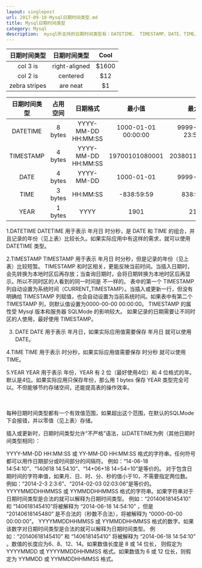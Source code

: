 ```yaml
---
layout: singlepost
url: 2017-09-18-Mysql日期时间类型.md
title: Mysql日期时间类型
category: Mysql
description:  mysql所支持的日期时间类型有：DATETIME、 TIMESTAMP、DATE、TIME、YEAR。
---
```



| 日期时间类型        | 日期时间类型           | Cool  |
| :-------------: |:-------------:| :-------------:|
| col 3 is      | right-aligned | $1600 |
| col 2 is      | centered      |   $12 |
| zebra stripes | are neat      |    $1 |



| 日期时间类型 | 占用空间	|  日期格式   |	最小值 |	最大值 |	零值表示 |
| :------: | :------: |  :------:  | :------: | :------: | :------: |
| DATETIME	 |  8 bytes	| YYYY-MM-DD HH:MM:SS | 1000-01-01 00:00:00 | 9999-12-31 23:59:59 | 0000-00-00 00:00:00 |
| TIMESTAMP	 |  4 bytes	| YYYY-MM-DD HH:MM:SS |	19700101080001 | 20380119111407 | 00000000000000 |
| DATE	     |  4 bytes | YYYY-MM-DD |	1000-01-01 | 9999-12-31 | 0000-00-00 |
| TIME	     |  3 bytes | HH:MM:SS	 | -838:59:59	| 838:59:59 | 00:00:00 |
| YEAR	     |  1 bytes | YYYY	     | 1901 | 2155 | 0000 |


1.DATETIME
  DATETIME 用于表示 年月日 时分秒，是 DATE 和 TIME 的组合，并且记录的年份（见上表）比较长久。如果实际应用中有这样的需求，就可以使用 DATETIME 类型。
  <br>

2.TIMESTAMP
  TIMESTAMP 用于表示 年月日 时分秒，但是记录的年份（见上表）比较短暂。
  TIMESTAMP 和时区相关，更能反映当前时间。当插入日期时，会先转换为本地时区后再存放；当查询日期时，会将日期转换为本地时区后再显示。所以不同时区的人看到的同一时间是  不一样的。
  表中的第一个 TIMESTAMP 列自动设置为系统时间（CURRENT_TIMESTAMP）。当插入或更新一行，但没有明确给 TIMESTAMP 列赋值，也会自动设置为当前系统时间。如果表中有第二个 TIMESTAMP 列，则默认值设置为0000-00-00 00:00:00。
  TIMESTAMP 的属性受 Mysql 版本和服务器 SQLMode 的影响较大。
  如果记录的日期需要让不同时区的人使用，最好使用 TIMESTAMP。
  <br>
  
3. DATE
   DATE 用于表示 年月日，如果实际应用值需要保存 年月日 就可以使用 DATE。
   <br>
   
4.TIME
  TIME 用于表示 时分秒，如果实际应用值需要保存 时分秒 就可以使用 TIME。
  <br>
  
5.YEAR
  YEAR 用于表示 年份，YEAR 有 2 位（最好使用4位）和 4 位格式的年。 默认是4位。如果实际应用只保存年份，那么用 1 bytes 保存 YEAR 类型完全可以。不但能够节约存储空间，还能提高表的操作效率。
  <br>
  <br>
  <br>
  
  每种日期时间类型都有一个有效值范围，如果超出这个范围，在默认的SQLMode下会报错，并以零值（见上表）存储。
  <br>
  
  插入或更新时，日期时间类型允许“不严格”语法，以DATETIME为例（其他日期时间类型相同）：
  <br>
  
  YYYY-MM-DD HH:MM:SS 或 YY-MM-DD HH:MM:SS 格式的字符串。任何符号都可以用作日期部分或时间部分的间隔符。
  例如：“14-06-18 14:54:10”、“14*06*18 14.54.10”、“14+06+18 14=54=10”是等价的。
  对于包含日期时间的字符串值，如果月、日、时、分、秒的值小于10，不需要指定两位数。例如：“2014-2-3 2:3:6”、“2014-02-03 02:03:06”是等价的。
  YYYYMMDDHHMMSS 或 YYMMDDHHMMSS 格式的字符串。如果字符串对于日期时间类型是合法的就可以解释为日期时间类型。
  例如：“20140618145410” 和 “140618145410”将被解释为 “2014-06-18 14:54:10” ，但是 “20140618145480” 是不合法的（秒数不合法），将被解释为 “0000-00-00 00:00:00”。
  YYYYMMDDHHMMSS 或 YYMMDDHHMMSS 格式的数字。如果该数字对日期时间类型是合法的就可以解释为日期时间类型。
  例如：“20140618145410” 和 “140618145410” 将被解释为 “2014-06-18 14:54:10” 。数值的长度应为6、8、12、14。如果数值长度是 8 或 14 位长，
  则假定为 YYYYMMDD 或 YYYYMMDDHHMMSS 格式。如果数值为 6 或 12 位长，则假定为 YYMMDD 或 YYMMDDHHMMSS 格式。
  
  

